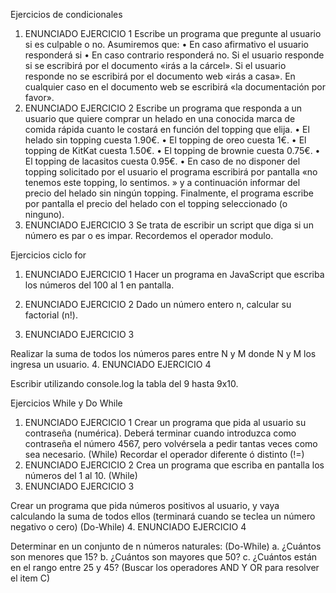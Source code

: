 Ejercicios de condicionales

1. ENUNCIADO EJERCICIO 1
Escribe un programa que pregunte al usuario si es culpable o no. Asumiremos que:
• En caso afirmativo el usuario responderá si
• En caso contrario responderá no.
Si el usuario responde si se escribirá por el documento «irás a la cárcel».
Si el usuario responde no se escribirá por el documento web «irás a casa».
En cualquier caso en el documento web se escribirá «la documentación por favor».
2. ENUNCIADO EJERCICIO 2
Escribe un programa que responda a un usuario que quiere comprar un helado en una
conocida marca de comida rápida cuanto le costará en función del topping que elija.
• El helado sin topping cuesta 1.90€.
• El topping de oreo cuesta 1€.
• El topping de KitKat cuesta 1.50€.
• El topping de brownie cuesta 0.75€.
• El topping de lacasitos cuesta 0.95€.
• En caso de no disponer del topping solicitado por el usuario el
programa escribirá por pantalla «no tenemos este topping, lo
sentimos. » y a continuación informar del precio del helado sin
ningún topping.
Finalmente, el programa escribe por pantalla el precio del helado con el topping
seleccionado (o ninguno).
3. ENUNCIADO EJERCICIO 3
Se trata de escribir un script que diga si un número es par o es impar.
Recordemos el operador modulo.

Ejercicios ciclo for

1. ENUNCIADO EJERCICIO 1
Hacer un programa en JavaScript que escriba los números del 100 al 1 en
pantalla.
2. ENUNCIADO EJERCICIO 2
Dado un número entero n, calcular su factorial (n!).

3. ENUNCIADO EJERCICIO 3

Realizar la suma de todos los números pares entre N y M donde N y M los ingresa un usuario.
4. ENUNCIADO EJERCICIO 4

Escribir utilizando console.log la tabla del 9 hasta 9x10.

Ejercicios While y Do While

1. ENUNCIADO EJERCICIO 1
Crear un programa que pida al usuario su contraseña (numérica). Deberá terminar
cuando introduzca como contraseña el número 4567, pero volvérsela a pedir
tantas veces como sea necesario. (While) Recordar el operador diferente ó distinto (!=)
2. ENUNCIADO EJERCICIO 2
Crea un programa que escriba en pantalla los números del 1 al 10. (While)
3. ENUNCIADO EJERCICIO 3

Crear un programa que pida números positivos al usuario, y vaya calculando la suma de todos
ellos (terminará cuando se teclea un número negativo o cero) (Do-While)
4. ENUNCIADO EJERCICIO 4

Determinar en un conjunto de n números naturales: (Do-While)
a. ¿Cuántos son menores que 15?
b. ¿Cuántos son mayores que 50?
c. ¿Cuántos están en el rango entre 25 y 45?
(Buscar los operadores AND Y OR para resolver el item C)